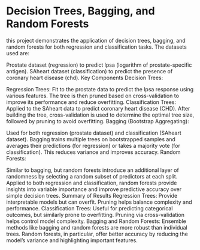 # Decision Trees, Bagging, and Random Forests

this project demonstrates the application of decision trees, bagging, and random forests for both regression and classification tasks. The datasets used are:

Prostate dataset (regression) to predict lpsa (logarithm of prostate-specific antigen).
SAheart dataset (classification) to predict the presence of coronary heart disease (chd).
Key Components
Decision Trees:

Regression Trees: Fit to the prostate data to predict the lpsa response using various features. The tree is then pruned based on cross-validation to improve its performance and reduce overfitting.
Classification Trees: Applied to the SAheart data to predict coronary heart disease (CHD). After building the tree, cross-validation is used to determine the optimal tree size, followed by pruning to avoid overfitting.
Bagging (Bootstrap Aggregating):

Used for both regression (prostate dataset) and classification (SAheart dataset).
Bagging trains multiple trees on bootstrapped samples and averages their predictions (for regression) or takes a majority vote (for classification). This reduces variance and improves accuracy.
Random Forests:

Similar to bagging, but random forests introduce an additional layer of randomness by selecting a random subset of predictors at each split.
Applied to both regression and classification, random forests provide insights into variable importance and improve predictive accuracy over simple decision trees.
Summary of Results
Regression Trees: Provide interpretable models but can overfit. Pruning helps balance complexity and performance.
Classification Trees: Useful for predicting categorical outcomes, but similarly prone to overfitting. Pruning via cross-validation helps control model complexity.
Bagging and Random Forests: Ensemble methods like bagging and random forests are more robust than individual trees. Random forests, in particular, offer better accuracy by reducing the model’s variance and highlighting important features.
